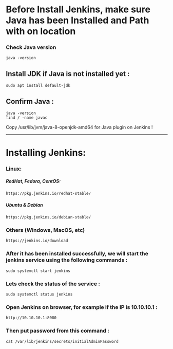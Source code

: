 # Before Install Jenkins, make sure Java has been Installed and Path with on location

### Check Java version
	java -version
## Install JDK if Java is not installed yet :
	sudo apt install default-jdk
## Confirm Java :
	java -version
	find / -name javac
Copy /usr/lib/jvm/java-8-openjdk-amd64 for Java plugin on Jenkins !

------------------------
# Installing Jenkins:

### Linux:
##### RedHat, Fedora, CentOS:
	https://pkg.jenkins.io/redhat-stable/
##### Ubuntu & Debian
	https://pkg.jenkins.io/debian-stable/

### Others (Windows, MacOS, etc)
	https://jenkins.io/download

### After it has been installed successfully, we will start the jenkins service using the following commands :
	sudo systemctl start jenkins

### Lets check the status of the service :
	sudo systemctl status jenkins
	
### Open Jenkins on browser, for example if the IP is 10.10.10.1 :
	http://10.10.10.1:8080
	
### Then put password from this command :
	cat /var/lib/jenkins/secrets/initialAdminPassword
	

